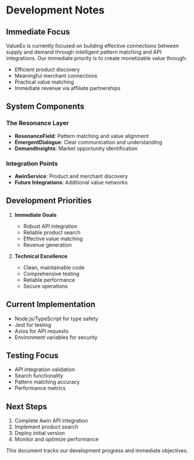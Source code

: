 # Development Notes

## Immediate Focus
ValueEx is currently focused on building effective connections between supply and demand through intelligent pattern matching and API integrations. Our immediate priority is to create monetizable value through:
- Efficient product discovery
- Meaningful merchant connections
- Practical value matching
- Immediate revenue via affiliate partnerships

## System Components

### The Resonance Layer
- **ResonanceField**: Pattern matching and value alignment
- **EmergentDialogue**: Clear communication and understanding
- **DemandInsights**: Market opportunity identification

### Integration Points
- **AwinService**: Product and merchant discovery
- **Future Integrations**: Additional value networks

## Development Priorities
1. **Immediate Goals**
   - Robust API integration
   - Reliable product search
   - Effective value matching
   - Revenue generation

2. **Technical Excellence**
   - Clean, maintainable code
   - Comprehensive testing
   - Reliable performance
   - Secure operations

## Current Implementation
- Node.js/TypeScript for type safety
- Jest for testing
- Axios for API requests
- Environment variables for security

## Testing Focus
- API integration validation
- Search functionality
- Pattern matching accuracy
- Performance metrics

## Next Steps
1. Complete Awin API integration
2. Implement product search
3. Deploy initial version
4. Monitor and optimize performance

This document tracks our development progress and immediate objectives.
